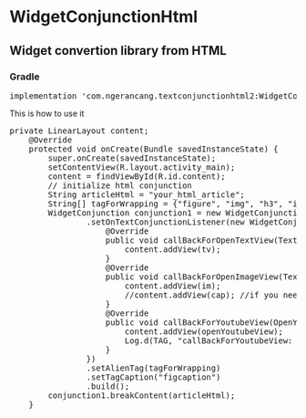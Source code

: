 # WidgetConjunctionHtml
<h2>Widget convertion library from HTML</h2> 

<h3>Gradle</h3>
<div class="highlight highlight-source-groovy">
  <pre>implementation 'com.ngerancang.textconjunctionhtml2:WidgetConjunctionHtml:0.2.0'</pre></div>

<p>This is how to use it</p>
<div class="highlight highlight-source-java">
<pre>
private LinearLayout content;
    @Override
    protected void onCreate(Bundle savedInstanceState) {
        super.onCreate(savedInstanceState);
        setContentView(R.layout.activity_main);
        content = findViewById(R.id.content);
        // initialize html conjunction
        String articleHtml = "your_html_article";
        String[] tagForWrapping = {"figure", "img", "h3", "iframe"};
        WidgetConjunction conjunction1 = new WidgetConjunction.Builder(this)
                .setOnTextConjunctionListener(new WidgetConjunction.OnTextConjunctionListener() {
                    @Override
                    public void callBackForOpenTextView(TextView tv) {
                        content.addView(tv);
                    }
                    @Override
                    public void callBackForOpenImageView(TextView cap, OpenImageView im) {
                        content.addView(im);
                        //content.addView(cap); //if you need caption below of image, but make sure your caption already wrap insid
                    }
                    @Override
                    public void callBackForYoutubeView(OpenYoutubeView openYoutubeView, String ytID) {
                        content.addView(openYoutubeView);
                        Log.d(TAG, "callBackForYoutubeView: YoutubeID " + ytID);
                    }
                })
                .setAlienTag(tagForWrapping)
                .setTagCaption("figcaption")
                .build();
        conjunction1.breakContent(articleHtml);
    }</pre></div>
